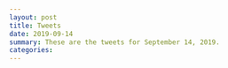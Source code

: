```yaml
---
layout: post
title: Tweets
date: 2019-09-14
summary: These are the tweets for September 14, 2019.
categories:
---
```



